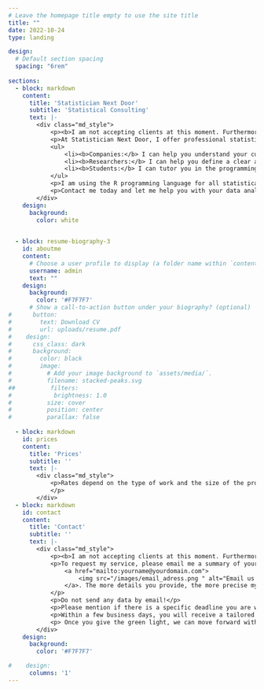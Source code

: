 ```yaml
---
# Leave the homepage title empty to use the site title
title: ""
date: 2022-10-24
type: landing

design:
  # Default section spacing
  spacing: "6rem"
    
sections:
  - block: markdown
    content:
      title: 'Statistician Next Door' 
      subtitle: 'Statistical Consulting'
      text: |-
        <div class="md_style">
            <p><b>I am not accepting clients at this moment. Furthermore, the email address listed on this site is currently inactive and not monitored.</b></p>
            <p>At Statistician Next Door, I offer professional statistical consulting services to a variety of clients. My goal is to collaborate with each client to identify their specific needs and provide tailored services in an accessible way. Whether you are a company, a researcher, or a student, I can help you with your data analysis needs. My services include:</p>
            <ul>
                <li><b>Companies:</b> I can help you understand your current performance, predict your future outcomes, and support your decision making by using advanced statistical techniques and data visualization tools.</li>
                <li><b>Researchers:</b> I can help you define a clear and feasible research question, choose the appropriate statistical methods, and perform the data analysis. I can also help you interpret the results, report the findings, and communicate the implications of your research.</li>
                <li><b>Students:</b> I can tutor you in the programming language R and explain concepts and applications of statistics through online tutoring. I will not provide solutions for graded assignments.</li>
            </ul>
            <p>I am using the R programming language for all statistical analysis and can advise you on your own analysis in R as well.</p>
            <p>Contact me today and let me help you with your data analysis needs.</p>
        </div>
    design:
      background:
        color: white
        

  - block: resume-biography-3 
    id: aboutme
    content:
      # Choose a user profile to display (a folder name within `content/authors/`)
      username: admin
      text: ""
    design:
      background:
        color: '#F7F7F7'
      # Show a call-to-action button under your biography? (optional)
#      button:
#        text: Download CV
#        url: uploads/resume.pdf
#    design:
#      css_class: dark
#      background:
#        color: black
#        image:
#          # Add your image background to `assets/media/`.
#          filename: stacked-peaks.svg
##          filters:
#            brightness: 1.0
#          size: cover
#          position: center
#          parallax: false
          
  - block: markdown
    id: prices
    content:
      title: 'Prices'
      subtitle: ''
      text: |-
        <div class="md_style">
            <p>Rates depend on the type of work and the size of the project. After receiving the details of your project, I will send an offer and a timeline within a couple of business days. 
            </p>
        </div>
  - block: markdown
    id: contact
    content:
      title: 'Contact'
      subtitle: ''
      text: |-
        <div class="md_style">
            <p><b>I am not accepting clients at this moment. Furthermore, the email address listed on this site is currently inactive and not monitored.</b></p>
            <p>To request my service, please email me a summary of your project or problem at 
                <a href="mailto:yourname@yourdomain.com"> 
                    <img src="/images/email_adress.png " alt="Email us at yourname@yourdomain.com" class="inline-image"> 
                </a>. The more details you provide, the more precise my pricing estimate will be. 
            </p>
            <p>Do not send any data by email!</p>
            <p>Please mention if there is a specific deadline you are working towards. </p>
            <p>Within a few business days, you will receive a tailored offer with a price and timeline indication.</p>
            <p> Once you give the green light, we can move forward with our collaboration.</p>
        </div>
    design:
      background:
        color: '#F7F7F7'

#    design:
      columns: '1'
---
```

